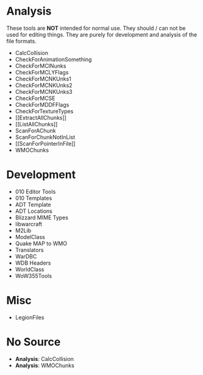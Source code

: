 # Analysis

These tools are **NOT** intended for normal use. They should / can not be used for editing things. They are purely for development and analysis of the file formats.

- CalcCollision
- CheckForAnimationSomething
- CheckForMCINunks
- CheckForMCLYFlags
- CheckForMCNKUnks1
- CheckForMCNKUnks2
- CheckForMCNKUnks3
- CheckForMCSE
- CheckForMDDFFlags
- CheckForTextureTypes
- [[ExtractAllChunks]]
- [[ListAllChunks]]
- ScanForAChunk
- ScanForChunkNotInList
- [[ScanForPointerInFile]]
- WMOChunks

# Development

- 010 Editor Tools
- 010 Templates
- ADT Template
- ADT Locations
- Blizzard MIME Types
- libwarcraft
- M2Lib
- ModelClass
- Quake MAP to WMO
- Translators
- WarDBC
- WDB Headers
- WorldClass
- WoW355Tools

# Misc

- LegionFiles

# No Source

- **Analysis**: CalcCollision
- **Analysis**: WMOChunks